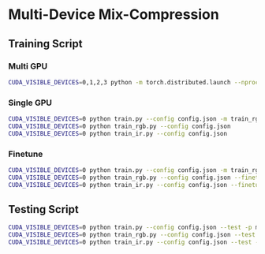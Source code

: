 # Multi-Device Mix-Compression
## Training Script
### Multi GPU
```bash
CUDA_VISIBLE_DEVICES=0,1,2,3 python -m torch.distributed.launch --nproc_per_node=4 train.py --config config.json -m train_rgb -i ir.pth.tar -r rgb.pth.tar
```

### Single GPU
```bash
CUDA_VISIBLE_DEVICES=0 python train.py --config config.json -m train_rgb -i ir.pth.tar -r rgb.pth.tar
CUDA_VISIBLE_DEVICES=0 python train_rgb.py --config config.json
CUDA_VISIBLE_DEVICES=0 python train_ir.py --config config.json
```
### Finetune
```bash
CUDA_VISIBLE_DEVICES=0 python train.py --config config.json -m train_rgb -p pretrain.pth.tar --finetune
CUDA_VISIBLE_DEVICES=0 python train_rgb.py --config config.json --finetune
CUDA_VISIBLE_DEVICES=0 python train_ir.py --config config.json --finetune
```

## Testing Script
```bash
CUDA_VISIBLE_DEVICES=0 python train.py --config config.json --test -p model.pth.tar
CUDA_VISIBLE_DEVICES=0 python train_rgb.py --config config.json --test -p rgb.pth.tar
CUDA_VISIBLE_DEVICES=0 python train_ir.py --config config.json --test -p ir.pth.tar
```

